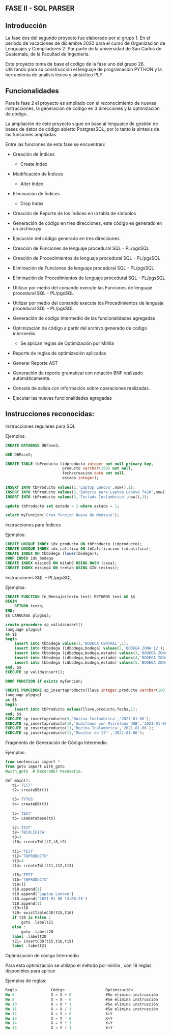 ## FASE II - SQL PARSER



## Introducción

La fase dos del segundo proyecto fue elaborado por el grupo 1. En el período de vacaciones de diciembre 2020 para el curso de Organización de Lenguajes y Compiladores 2. Por parte de la universidad de San Carlos de Guatemala, de la Facultad de Ingeniería. 

Este proyecto toma de base el codigo de la fase uno del grupo 26. Utilizando para su construcción el lenguaje de programación PYTHON y la herramienta de análisis léxico y sintáctico PLY.

## Funcionalidades

Para la fase 2 el proyecto es ampliado con el reconocimiento de nuevas instrucciones, la generación de codigo en 3  direcciones y la optimización de código.

La ampliación de este proyecto sigue en base al lenguanje de gestión de  bases de datos de código abierto PostgresSQL, por lo tanto la sintaxis de las funciones ampliadas 

Entre las funciones de esta fase se encuentran:

* Creación de Índices
  * Create Index 
* Modificación de Índices
  * Alter Index
* Eliminación de Índices
  * Drop Index 
* Creación de Reporte de los Índices en la tabla de símbolos
* Generación de código en tres direcciones, este código es generado en un archivo.py 
* Ejecución del código generado en tres direcciones
* Creación de Funciones de lenguaje procedural SQL - PL/pgsSQL
* Creación de Procedimientos de lenguaje procedural SQL - PL/pgsSQL
* Eliminación de Funciones de lenguaje procedural SQL - PL/pgsSQL
* Eliminación de Procedimientos de lenguaje procedural SQL - PL/pgsSQL
* Utilizar por medio del comando execute las Funciones de lenguaje procedural SQL - PL/pgsSQL
* Utilizar por medio del comando execute los Procedimientos de lenguaje procedural SQL - PL/pgsSQL
* Generación de código intermedio de las funcionalidades agregadas

* Optimización de código a partir del archivo generado de codigo intermedio
  * Se aplican reglas de Optimización por Mirilla
* Reporte de reglas de optimización aplicadas
* Generar Reporte AST
* Generación de reporte gramatical con notación BNF realizado automáticamente.
* Consola de salida con información sobre operaciones realizadas.
* Ejecutar las nuevas funcionalidades agregadas



## Instrucciones reconocidas:



Instrucciones regulares para SQL

Ejemplos:

``` sql
CREATE DATABASE DBFase2;

USE DBFase2;

CREATE TABLE tbProducto (idproducto integer not null primary key,
  						 producto varchar(150) not null,
  						 fechacreacion date not null,
						 estado integer);
						 
INSERT INTO tbProducto values(1,'Laptop Lenovo',now(),1);
INSERT INTO tbProducto values(2,'Bateria para Laptop Lenovo T420',now(),1);
INSERT INTO tbProducto values(3,'Teclado Inalambrico',now(),1);

update tbProducto set estado = 2 where estado = 1;

select myFuncion('Crea funcion Nueva de Mensaje');
```



Instrucciones para Índices 

Ejemplos:

``` sql
CREATE UNIQUE INDEX idx_producto ON tbProducto (idproducto);
CREATE UNIQUE INDEX idx_califica ON tbCalificacion (idcalifica);
CREATE INDEX ON tbbodega (lower(bodega));
DROP INDEX idx_bodega
CREATE INDEX misind6 ON mitab6 USING HASH (casa);
CREATE INDEX mising4 ON tretab USING GIN (estosi);
```



Instrucciones SQL - PL/pgsSQL

Ejemplos:

``` sql
CREATE FUNCTION fn_Mensaje(texto text) RETURNS text AS $$
BEGIN
	RETURN texto;
END;
$$ LANGUAGE plpgsql;

create procedure sp_validainsert()
language plpgsql
as $$
begin
	insert into tbbodega values(1,'BODEGA CENTRAL',1);
	insert into tbbodega (idbodega,bodega) values(2,'BODEGA ZONA 12');
	insert into tbbodega (idbodega,bodega,estado) values(3,'BODEGA ZONA 11',1);
	insert into tbbodega (idbodega,bodega,estado) values(4,'BODEGA ZONA 1',1);
	insert into tbbodega (idbodega,bodega,estado) values(5,'BODEGA ZONA 10',1);
end; $$
EXECUTE sp_validainsert(); 

DROP FUNCTION if exists myFuncion;

CREATE PROCEDURE sp_insertaproducto(llave integer,producto varchar(100),fecha date)
language plpgsql
as $$
begin
	insert into tbProducto values(llave,producto,fecha,1);
end; $$	
EXECUTE sp_insertaproducto(9,'Bocina Inalambrica','2021-01-06');
EXECUTE sp_insertaproducto(10,'Audifonos con Microfono USB','2021-01-06');
EXECUTE sp_insertaproducto(11,'Bocina Inalambrica','2021-01-06');
EXECUTE sp_insertaproducto(12,'Monitor de 17"','2021-01-06');

```



Fragmento de Generación de Código Intermedio

Ejemplos:

``` sql
from sentencias import *
from goto import with_goto
@with_goto  # Decorador necesario.

def main():
   t1='TEST'
   t2= createDB(t1)
   
   t3='TYTUS'
   t4= createDB(t3)
   
   t5='TEST'
   t6= useDatabase(t5)
   
   t7='TEST'
   t8='TBCALIFICA'
   t9=3
   t10= createTbl(t7,t8,t9)
   
   t11='TEST'
   t12='TBPRODUCTO'
   t13=4
   t14= createTbl(t11,t12,t13)
   
   t15='TEST'
   t16='TBPRODUCTO'
   t18=[]
   t18.append(1)
   t18.append('Laptop Lenovo')
   t18.append('2021-01-06 13:00:28')
   t18.append(1)
   t19=t18
   t20= existTableC3D(t15,t16)
   if t20 is False :
       goto .labelt21 
   else :
       goto .labelt20 
   label .labelt20
   t21= insertC3D(t15,t16,t19)
   label .labelt21
```



Optimización de código Intermedio 

Para esta optimización se utilizpo el método por mirilla , con 18 reglas disponibles para aplicar

Ejemplos de reglas:

``` sql
Regla 				Código					Optimización
No.8				X = X + 0				#Se elimina instrucción
No.9				X = X - 0				#Se elimina instrucción
No.10				X = X * 1				#Se elimina instrucción
No.11				X = X / 1				#Se elimina instrucción
No.12				X = Y + 0				X=Y
No.13				X = Y - 0				X=Y
No.14				X = Y * 1				X=Y
No.15				X = Y / 1				X=Y


```


















